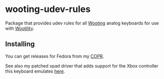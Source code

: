 # wooting-udev-rules
Package that provides udev rules for all [Wooting](https://wooting.io/) analog keyboards for use with [Wootility](https://next.wooting.io/wootility).

## Installing

You can get releases for Fedora from my [COPR](https://copr.fedorainfracloud.org/coprs/kylegospo/wooting-keyboards/).

See also my patched xpad driver that adds support for the Xbox controller this keyboard emulates [here](https://github.com/KyleGospo/wooting-xpad-dkms).